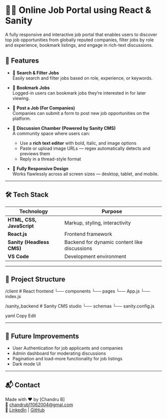 # 🧑‍💼 Online Job Portal using React & Sanity

A fully responsive and interactive job portal that enables users to discover top job opportunities from globally reputed companies, filter jobs by role and experience, bookmark listings, and engage in rich-text discussions.


## 🚀 Features

- 🔎 **Search & Filter Jobs**  
  Easily search and filter jobs based on role, experience, or keywords.

- 📌 **Bookmark Jobs**  
  Logged-in users can bookmark jobs they’re interested in for later viewing.

- 📝 **Post a Job (For Companies)**  
  Companies can submit a form to post new job opportunities on the platform.

- 💬 **Discussion Chamber (Powered by Sanity CMS)**  
  A community space where users can:
  - Use a **rich text editor** with bold, italic, and image options
  - Paste or upload image URLs — regex automatically detects and previews them
  - Reply in a thread-style format

- 📱 **Fully Responsive Design**  
  Works flawlessly across all screen sizes — desktop, tablet, and mobile.

---

## 🛠️ Tech Stack

| Technology | Purpose |
|------------|---------|
| **HTML, CSS, JavaScript** | Markup, styling, interactivity |
| **React.js** | Frontend framework |
| **Sanity (Headless CMS)** | Backend for dynamic content like discussions |
| **VS Code** | Development environment |

---

## 📁 Project Structure

/client # React frontend
└── components
└── pages
└── App.js
└── index.js

/sanity_backend # Sanity CMS studio
└── schemas
└── sanity.config.js

yaml
Copy
Edit

---

## 🧠 Future Improvements

- User Authentication for job applicants and companies
- Admin dashboard for moderating discussions
- Pagination and load-more functionality for job listings
- Dark mode UI

---

## 📬 Contact

Made with ❤️ by [Chandru B]  
📧 chandrub11062004@gmal.com  
🔗 [LinkedIn](https://linkedin.com/in/chandrub1128) | [GitHub](https://github.com/chandru-1104)
